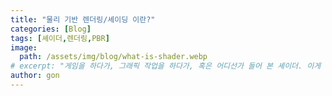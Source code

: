 ```yaml
---
title: "물리 기반 렌더링/셰이딩 이란?"
categories: [Blog]
tags: [셰이더,렌더링,PBR]
image:
  path: /assets/img/blog/what-is-shader.webp
# excerpt: "게임을 하다가, 그래픽 작업을 하다가, 혹은 어디선가 들어 본 셰이더. 이게 과연 무엇을 하는 것일까요?"
author: gon
---
```

